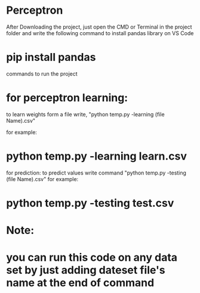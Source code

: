# Perceptron
After Downloading the project, just open the CMD or Terminal in the project folder and write the following command to install pandas library on VS Code
# pip install pandas

commands to run the project

# for perceptron learning:
to learn weights form a file write, "python temp.py -learning (file Name).csv"

for example:
# python temp.py -learning learn.csv

for prediction:
to predict values write command "python temp.py -testing (file Name).csv"
for example:
# python temp.py -testing test.csv

# Note:
# you can run this code on any data set by just adding dateset file's name at the end of command
